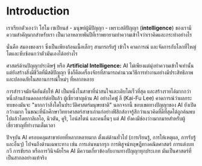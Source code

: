 # Introduction

เราเรียกตัวเองว่า โฮโม เซเปียนส์ - มนุษย์ผู้มีปัญญา - เพราะสติปัญญา (**intelligence**) ของเรามีความสำคัญมากสำหรับเรา เป็นเวลาหลายพันปีที่เราพยายามทำความเข้าใจว่าเราคิดและกระทำอย่างไร

นั่นคือ สมองของเรา ซึ่งเป็นเพียงก้อนเนื้อเล็กๆ สามารถรับรู้ เข้าใจ คาดการณ์ และจัดการกับโลกที่ใหญ่โตและซับซ้อนกว่าตัวมันเองได้อย่างไร

ศาสตร์ด้านปัญญาประดิษฐ์ หรือ A**rtificial Intelligence:** AI ไม่เพียงแต่มุ่งทำความเข้าใจเท่านั้น แต่ยังสร้างสิ่งมีชีวิตที่มีสติปัญญา ซึ่งก็คือเครื่องจักรที่สามารถคำนวณวิธีการทำงานอย่างมีประสิทธิภาพและปลอดภัยในสถานการณ์ใหม่ๆ ที่หลากหลาย

การสำรวจมักจัดอันดับให้ AI เป็นหนึ่งในสาขาที่น่าสนใจและเติบโตเร็วที่สุด และสร้างรายได้มากกว่าหนึ่งล้านล้านดอลลาร์ต่อปีแล้ว ผู้เชี่ยวชาญด้าน AI อย่างไคฟู ลี (Kai-Fu Lee) คาดการณ์ว่าผลกระทบของมันจะ "มากกว่าสิ่งใดในประวัติศาสตร์มนุษยชาติ" นอกจากนี้ ขอบเขตทางปัญญาของ AI ยังเปิดกว้างมาก ในขณะที่นักศึกษาวิทยาศาสตร์สาขาเก่าแก่อย่างฟิสิกส์อาจรู้สึกว่าแนวคิดที่ดีที่สุดได้ถูกค้นพบไปแล้วโดยกาลิเลโอ, นิวตัน, คูรี, ไอน์สไตน์ และคนอื่นๆ แต่ AI ยังคงมีช่องว่างมากมายสำหรับผู้เชี่ยวชาญที่ทำงานเต็มเวลา

ปัจจุบัน AI ครอบคลุมสาขาย่อยที่หลากหลายมาก ตั้งแต่ด้านทั่วไป (การเรียนรู้, การให้เหตุผล, การรับรู้ และอื่นๆ) ไปจนถึงด้านเฉพาะทาง เช่น การเล่นหมากรุก การพิสูจน์ทฤษฎีทางคณิตศาสตร์ การแต่งบทกวี การขับรถ หรือการวินิจฉัยโรค AI มีความเกี่ยวข้องกับงานทางปัญญาทุกประเภท มันเป็นศาสตร์ที่เป็นสากลอย่างแท้จริง
